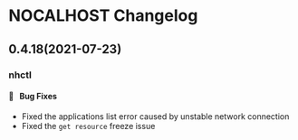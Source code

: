 # NOCALHOST Changelog

## 0.4.18(2021-07-23)

### nhctl

#### :bug:  &nbsp; Bug Fixes

- Fixed the applications list error caused by unstable network connection
- Fixed the `get resource` freeze issue
